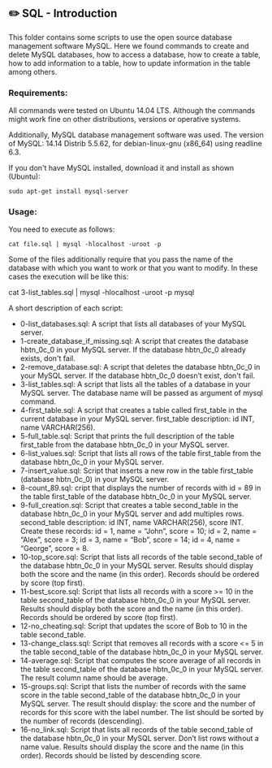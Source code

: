 ## :pencil2:  SQL - Introduction

This folder contains some scripts to use the open source database management software MySQL. Here we found commands to create and delete MySQL databases, how to access a database, how to create a table, how to add information to a table, how to update information in the table among others.

### Requirements:
All commands were tested on Ubuntu 14.04 LTS. Although the commands might work fine on other distributions, versions or operative systems.

Additionally, MySQL database management software was used. The version of MySQL: 14.14 Distrib 5.5.62, for debian-linux-gnu (x86_64) using readline 6.3.

If you don't have MySQL installed, download it and install as shown (Ubuntu):

    sudo apt-get install mysql-server

### Usage:
You need to execute as follows:

    cat file.sql | mysql -hlocalhost -uroot -p

Some of the files additionally require that you pass the name of the database with which you want to work or that you want to modify. In these cases the execution will be like this:

cat 3-list_tables.sql | mysql -hlocalhost -uroot -p mysql

A short description of each script:
+ 0-list_databases.sql: A script that lists all databases of your MySQL server.
+ 1-create_database_if_missing.sql: A script that creates the database hbtn_0c_0 in your MySQL server. If the database hbtn_0c_0 already exists, don't fail.
+ 2-remove_database.sql: A script that deletes the database hbtn_0c_0 in your MySQL server. If the database hbtn_0c_0 doesn’t exist, don't fail.
+ 3-list_tables.sql: A script that lists all the tables of a database in your MySQL server. The database name will be passed as argument of mysql command.
+ 4-first_table.sql: A script that creates a table called first_table in the current database in your MySQL server. first_table description: id INT, name VARCHAR(256).
+ 5-full_table.sql: Script that prints the full description of the table first_table from the database hbtn_0c_0 in your MySQL server.
+ 6-list_values.sql: Script that lists all rows of the table first_table from the database hbtn_0c_0 in your MySQL server.
+ 7-insert_value.sql: Script that inserts a new row in the table first_table (database hbtn_0c_0) in your MySQL server.
+ 8-count_89.sql: cript that displays the number of records with id = 89 in the table first_table of the database hbtn_0c_0 in your MySQL server.
+ 9-full_creation.sql: Script that creates a table second_table in the database hbtn_0c_0 in your MySQL server and add multiples rows. second_table description:
id INT, name VARCHAR(256), score INT. Create these records: id = 1, name = “John”, score = 10; id = 2, name = “Alex”, score = 3; id = 3, name = “Bob”, score = 14; id = 4, name = “George”, score = 8.
+ 10-top_score.sql: Script that lists all records of the table second_table of the database hbtn_0c_0 in your MySQL server. Results should display both the score and the name (in this order). Records should be ordered by score (top first).
+ 11-best_score.sql: Script that lists all records with a score >= 10 in the table second_table of the database hbtn_0c_0 in your MySQL server. Results should display both the score and the name (in this order). Records should be ordered by score (top first).
+ 12-no_cheating.sql: Script that updates the score of Bob to 10 in the table second_table.
+ 13-change_class.sql: Script that removes all records with a score <= 5 in the table second_table of the database hbtn_0c_0 in your MySQL server.
+ 14-average.sql: Script that computes the score average of all records in the table second_table of the database hbtn_0c_0 in your MySQL server. The result column name should be average.
+ 15-groups.sql: Script that lists the number of records with the same score in the table second_table of the database hbtn_0c_0 in your MySQL server. The result should display: the score and the number of records for this score with the label number. The list should be sorted by the number of records (descending).
+ 16-no_link.sql: Script that lists all records of the table second_table of the database hbtn_0c_0 in your MySQL server. Don’t list rows without a name value. Results should display the score and the name (in this order). Records should be listed by descending score.
<!--stackedit_data:
eyJoaXN0b3J5IjpbMTU0ODQxNDI5OV19
-->